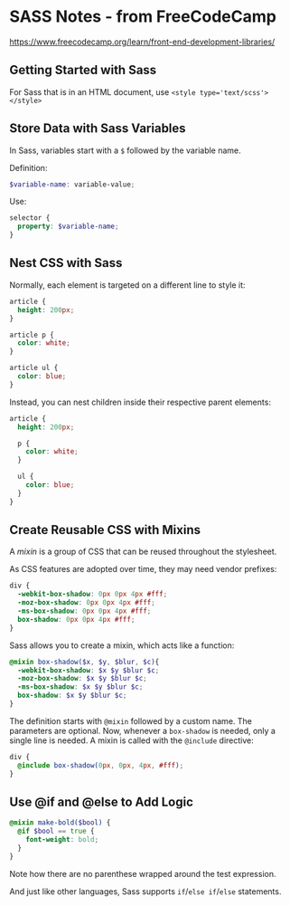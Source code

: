 # SASS Notes - from FreeCodeCamp
https://www.freecodecamp.org/learn/front-end-development-libraries/

## Getting Started with Sass
For Sass that is in an HTML document, use `<style type='text/scss'></style>`

## Store Data with Sass Variables

In Sass, variables start with a `$` followed by the variable name.

Definition: 
``````scss
$variable-name: variable-value;
``````

Use: 
```scss
selector {  
  property: $variable-name;
}
```

## Nest CSS with Sass

Normally, each element is targeted on a different line to style it:
``````css
article {
  height: 200px;
}

article p {
  color: white;
}

article ul {
  color: blue;
}
``````

Instead, you can nest children inside their respective parent elements:

``````scss
article {
  height: 200px;

  p {
    color: white;
  }

  ul {
    color: blue;
  }
}
``````

## Create Reusable CSS with Mixins

A *mixin* is a group of CSS that can be reused throughout the stylesheet.

As CSS features are adopted over time, they may need vendor prefixes: 

``````css
div {
  -webkit-box-shadow: 0px 0px 4px #fff;
  -moz-box-shadow: 0px 0px 4px #fff;
  -ms-box-shadow: 0px 0px 4px #fff;
  box-shadow: 0px 0px 4px #fff;
}
``````

Sass allows you to create a mixin, which acts like a function:

``````scss
@mixin box-shadow($x, $y, $blur, $c){ 
  -webkit-box-shadow: $x $y $blur $c;
  -moz-box-shadow: $x $y $blur $c;
  -ms-box-shadow: $x $y $blur $c;
  box-shadow: $x $y $blur $c;
}
``````

The definition starts with `@mixin` followed by a custom name. The parameters are optional. Now, whenever a `box-shadow` is needed, only a single line is needed. A mixin is called with the `@include` directive:

``````scss
div {
  @include box-shadow(0px, 0px, 4px, #fff);
}
``````

## Use @if and @else to Add Logic

``````scss
@mixin make-bold($bool) {
  @if $bool == true {
    font-weight: bold;
  }
}
``````

Note how there are no parenthese wrapped around the test expression.

And just like other languages, Sass supports `if`/`else if`/`else` statements.

